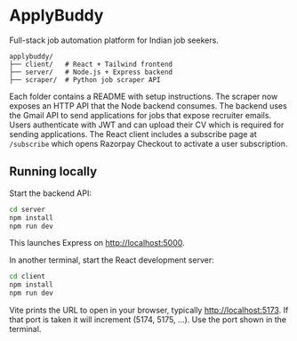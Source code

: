 # ApplyBuddy

Full-stack job automation platform for Indian job seekers.

```
applybuddy/
├── client/   # React + Tailwind frontend
├── server/   # Node.js + Express backend
├── scraper/  # Python job scraper API
```

Each folder contains a README with setup instructions. The scraper now exposes an HTTP API that the Node backend consumes.
The backend uses the Gmail API to send applications for jobs that expose recruiter emails.
Users authenticate with JWT and can upload their CV which is required for sending applications.
The React client includes a subscribe page at `/subscribe` which opens Razorpay Checkout to activate a user subscription.

## Running locally

Start the backend API:

```bash
cd server
npm install
npm run dev
```

This launches Express on [http://localhost:5000](http://localhost:5000).

In another terminal, start the React development server:

```bash
cd client
npm install
npm run dev
```

Vite prints the URL to open in your browser, typically
[http://localhost:5173](http://localhost:5173). If that port is taken it will
increment (5174, 5175, ...). Use the port shown in the terminal.
